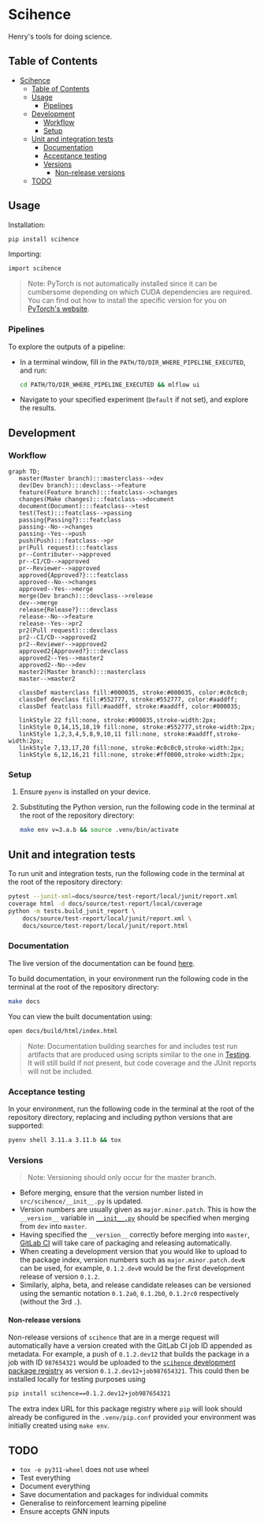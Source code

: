 # Scihence

Henry's tools for doing science.

## Table of Contents

- [Scihence](#scihence)
  - [Table of Contents](#table-of-contents)
  - [Usage](#usage)
    - [Pipelines](#pipelines)
  - [Development](#development)
    - [Workflow](#workflow)
    - [Setup](#setup)
  - [Unit and integration tests](#unit-and-integration-tests)
    - [Documentation](#documentation)
    - [Acceptance testing](#acceptance-testing)
    - [Versions](#versions)
      - [Non-release versions](#non-release-versions)
  - [TODO](#todo)

## Usage

Installation:
```zsh
pip install scihence
```

Importing:
```zsh
import scihence
```

> Note: PyTorch is not automatically installed since it can be cumbersome depending on which CUDA dependencies are required. You can find out how to install the specific version for you on [PyTorch's website](https://pytorch.org/get-started/locally/).

### Pipelines

To explore the outputs of a pipeline:
- In a terminal window, fill in the `PATH/TO/DIR_WHERE_PIPELINE_EXECUTED`, and run:
    ```zsh
    cd PATH/TO/DIR_WHERE_PIPELINE_EXECUTED && mlflow ui
    ```
- Navigate to your specified experiment (`Default` if not set), and explore the results.

## Development

### Workflow

```mermaid
graph TD;
   master(Master branch):::masterclass-->dev
   dev(Dev branch):::devclass-->feature
   feature(Feature branch):::featclass-->changes
   changes(Make changes):::featclass-->document
   document(Document):::featclass-->test
   test(Test):::featclass-->passing
   passing{Passing?}:::featclass
   passing--No-->changes
   passing--Yes-->push
   push(Push):::featclass-->pr
   pr(Pull request):::featclass
   pr--Contributer-->approved
   pr--CI/CD-->approved
   pr--Reviewer-->approved
   approved{Approved?}:::featclass
   approved--No-->changes
   approved--Yes-->merge
   merge(Dev branch):::devclass-->release
   dev-->merge
   release{Release?}:::devclass
   release--No-->feature
   release--Yes-->pr2
   pr2(Pull request):::devclass
   pr2--CI/CD-->approved2
   pr2--Reviewer-->approved2
   approved2{Approved?}:::devclass
   approved2--Yes-->master2
   approved2--No-->dev
   master2(Master branch):::masterclass
   master-->master2

   classDef masterclass fill:#000035, stroke:#000035, color:#c0c0c0;
   classDef devclass fill:#552777, stroke:#552777, color:#aaddff;
   classDef featclass fill:#aaddff, stroke:#aaddff, color:#000035;

   linkStyle 22 fill:none, stroke:#000035,stroke-width:2px;
   linkStyle 0,14,15,18,19 fill:none, stroke:#552777,stroke-width:2px;
   linkStyle 1,2,3,4,5,8,9,10,11 fill:none, stroke:#aaddff,stroke-width:2px;
   linkStyle 7,13,17,20 fill:none, stroke:#c0c0c0,stroke-width:2px;
   linkStyle 6,12,16,21 fill:none, stroke:#ff0000,stroke-width:2px;
```

### Setup

1. Ensure `pyenv` is installed on your device.
1. Substituting the Python version, run the following code in the terminal at the root of the repository directory:

    ```zsh
    make env v=3.a.b && source .venv/bin/activate
    ```

## Unit and integration tests

To run unit and integration tests, run the following code in the terminal at the root of the repository directory:

```zsh
pytest --junit-xml=docs/source/test-report/local/junit/report.xml
coverage html -d docs/source/test-report/local/coverage
python -m tests.build_junit_report \
    docs/source/test-report/local/junit/report.xml \
    docs/source/test-report/local/junit/report.html
```

### Documentation

The live version of the documentation can be found [here](https://hennersbro98.gitlab.io/scihence).

To build documentation, in your environment run the following code in the terminal at the root of the repository directory:

```zsh
make docs
```

You can view the built documentation using:

```zsh
open docs/build/html/index.html
```

> Note: Documentation building searches for and includes test run artifacts that are produced using scripts similar to the one in [Testing](#testing). It will still build if not present, but code coverage and the JUnit reports will not be included.

### Acceptance testing

In your environment, run the following code in the terminal at the root of the repository directory, replacing and including python versions that are supported:

```zsh
pyenv shell 3.11.a 3.11.b && tox
```

### Versions

> Note: Versioning should only occur for the master branch.

- Before merging, ensure that the version number listed in `src/scihence/__init__.py` is updated.
- Version numbers are usually given as `major.minor.patch`. This is how the `__version__` variable in [`__init__.py`](src/scihence/__init__.py) should be specified when merging from `dev` into `master`.
- Having specified the `__version__` correctly before merging into `master`, [GitLab CI](.gitlab-ci.yml) will take care of packaging and releasing automatically.
- When creating a development version that you would like to upload to the package index, version numbers such as `major.minor.patch.devN` can be used, for example, `0.1.2.dev0` would be the first development release of version `0.1.2`.
- Similarly, alpha, beta, and release candidate releases can be versioned using the semantic notation `0.1.2a0`, `0.1.2b0`, `0.1.2rc0` respectively (without the 3rd `.`).

#### Non-release versions

Non-release versions of `scihence` that are in a merge request will automatically have a version created with the GitLab CI job ID appended as metadata. For example, a push of `0.1.2.dev12` that builds the package in a job with ID `987654321` would be uploaded to the [`scihence` development package registry](https://gitlab.com/HennersBro98/scihence/-/packages/) as version `0.1.2.dev12+job987654321`. This could then be installed locally for testing purposes using

```zsh
pip install scihence==0.1.2.dev12+job987654321
```

The extra index URL for this package registry where `pip` will look should already be configured in the `.venv/pip.conf` provided your environment was initially created using `make env`.

## TODO

- `tox -e py311-wheel` does not use wheel
- Test everything
- Document everything
- Save documentation and packages for individual commits
- Generalise to reinforcement learning pipeline
- Ensure accepts GNN inputs
